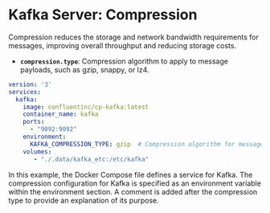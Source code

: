 # Kafka Server: Compression

Compression reduces the storage and network bandwidth requirements for messages, improving overall throughput and reducing storage costs.

- **`compression.type`**: Compression algorithm to apply to message payloads, such as gzip, snappy, or lz4.


```yaml
version: '3'
services:
  kafka:
    image: confluentinc/cp-kafka:latest
    container_name: kafka
    ports:
      - "9092:9092"
    environment:
      KAFKA_COMPRESSION_TYPE: gzip  # Compression algorithm for message payloads
    volumes:
       - "./.data/kafka_etc:/etc/kafka"
```
In this example, the Docker Compose file defines a service for Kafka. The compression configuration for Kafka is specified as an environment variable within the environment section. A comment is added after the compression type to provide an explanation of its purpose.

